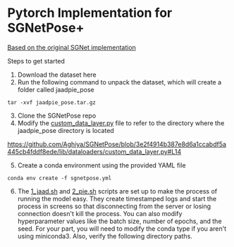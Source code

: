 # Pytorch Implementation for SGNetPose+

[Based on the original SGNet implementation](https://github.com/ChuhuaW/SGNet.pytorch)

Steps to get started

1. Download the dataset here
2. Run the following command to unpack the dataset, which will create a folder called jaadpie_pose
```
tar -xvf jaadpie_pose.tar.gz
```
3. Clone the SGNetPose repo
4. Modify the [custom_data_layer.py](lib/dataloaders/custom_data_layer.py) file to refer to the directory where the jaadpie_pose directory is located

https://github.com/Aghiya/SGNetPose/blob/3e2f4914b387e8d6a1ccabdf5a445cb4fddf8ede/lib/dataloaders/custom_data_layer.py#L14

5. Create a conda environment using the provided YAML file
```
conda env create -f sgnetpose.yml
```
6. The [1_jaad.sh](1_jaad.sh) and [2_pie.sh](2_pie.sh) scripts are set up to make the process of running the model easy. They create timestamped logs and start the process in screens so that disconnecting from the server or losing connection doesn't kill the process. You can also modify hyperparameter values like the batch size, number of epochs, and the seed. For your part, you will need to modify the conda type if you aren't using miniconda3. Also, verify the following directory paths.



